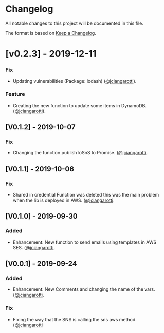 # Changelog

All notable changes to this project will be documented in this file.

The format is based on [Keep a Changelog](http://keepachangelog.com/en/1.0.0/).

# [v0.2.3] - 2019-12-11
### Fix
- Updating vulnerabilities (Package: lodash) ([@jciangarotti](https://github.com/jciangarotti)).
### Feature
- Creating the new function to update some items in DynamoDB.([@jciangarotti](https://github.com/jciangarotti)).

## [V0.1.2] - 2019-10-07
### Fix 
- Changing the function publishToSnS to Promise. ([@jciangarotti](https://github.com/jciangarotti).

## [V0.1.1] - 2019-10-06
### Fix 
- Shared in credential Function was deleted this was the main problem when the lib is deployed in AWS. ([@jciangarotti](https://github.com/jciangarotti).


## [V0.1.0] - 2019-09-30
### Added 
- Enhancement: New function to send emails using templates in AWS SES. ([@jciangarotti](https://github.com/jciangarotti).

## [V0.0.1] - 2019-09-24
### Added 
- Enhancement: New Comments and changing the name of the vars. ([@jciangarotti](https://github.com/jciangarotti).

### Fix
- Fixing the way that the SNS is calling the sns aws method. ([@jciangarotti](https://github.com/jciangarotti)